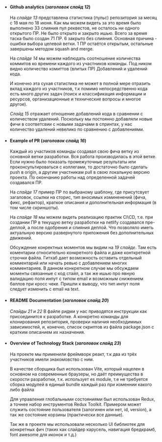 - #### Github analytics (*заголовок слайд 12*)
  На *слайде 13* представлена статистика (пульс) репозитория за месяц с 18 мая по 18 июня. 
  Как мы можем видеть за это время было выполнено 33 слияния пул реквестов, не осталось ни одного открытого ПР. Не было открыто и закрыто ишью.
  Всего за время таска было создан 71 ПР. 6 закрыто без слияния. Основная причина - ошибки выбора целевой ветки. 1 ПР остаётся открытым, остальные завершены методом squash and merge.

  На *слайде 14* мы можем наблюдать соотношение количества коммитов ко времени каждого из участников команды. Под ником видно количество комиттов (влитых ПР) Добавлений и удалений кода. 

  И конечно эта сухая статистика не может в полной мере отразить вклад каждого из участников, т.к помимо непосредственно кода есть много других задач (поиск и классификация информации и ресурсов, организационные и технические вопросы и многое другое).

  *Слайд 15* отражает отношение добавлений кода в сравнении с количеством удалений. Поскольку мы постоянно добавляли новые фичи в соответсвии с новыми задачами в спринтах, у нас количество удалений невелико по сравнению с добавлениями. 

- #### Example of PR (*заголовок слайд 16*)
   Каждый из участиков команды создавал свою фича ветку из основной ветки разработки. Вся работа производилась в этой ветке. Если нужно было показать промежуточные результаты или проконсультироваться с коллегами, то достаточно было сделать push в origin, а другим участникам pull в свою локальную версию проекта. По окончанию работы над определенной задачей создавался ПР.

   На *слайде 17* пример ПР по выбраному шаблону, где присутсвует загаловок, ссылки на сторис, тип вносимых изминенений (фича, фикс, рефактор), краткое описания и дополнительная информация (в том числе скриншоты).

   На *слайде 18* мы можем видеть реализацию практик CI\CD, т.е. при создании ПР в текущую ветку разработки на netlify создавался пре-деплой, а после одобрения и слияния деплой. Что позволяло иметь актуальную версию развернутого приложения без дополнительных движений.
  
  Обсуждение конректных моментов мы видим на *19 слайде*. Там есть коментарии относительно конкретного файла и даже конткретной строчки файла. Гитхаб дает возможность оставить отдельный комментарий или начать ревью с добавлением многих комментариев. В данном конкретном случае мы обсуждаем моменты связанные с код стайл, а так же ишью про явную валидацию поля инпут с типом email и возможным снижением баллов при кросс чеке. Пришли к выводу, что тип инпут поля  следует изменить с email на text.

- #### README Documentation (*заголовок слайд 20*)
  *Слайды 21 и 22* В файле ридми у нас приводятся инструкции как присоединится к разработке. А конкретно команды для клонирования репозитория, проверки наличия необходимиых зависимостей, и, конечно,  список скриптов из файла package.json с кратким описанием их назначения.

- #### Overview of Technology Stack (*заголовок слайд 23*)
  На проекте мы применили фреймворк реакт, т.к два из трёх участников имели знакомовство с ним.
  
  В качестве сборщика был использован Vite, который нацелен в основном на современные браузеры, но даёт преимущества в скорости разработки, т.к. использует es module, т.е не требуется сборка модулей в единый bundle каждый раз при изменнии какого либо файла

  Для управления глобальными состояниями был использован Redux, а точнее набор инструментов Redux Toolkit. Примером может служить состояние пользователя (залогинен или нет, id, version), а так же состояние корзины (практически все данные).

  Так же в проекте мы использовали несколько UI библиотек для конкретных фич (таких как слайдер карусель, навигация бредкрамб, font awesome для иконок и т.д.)
